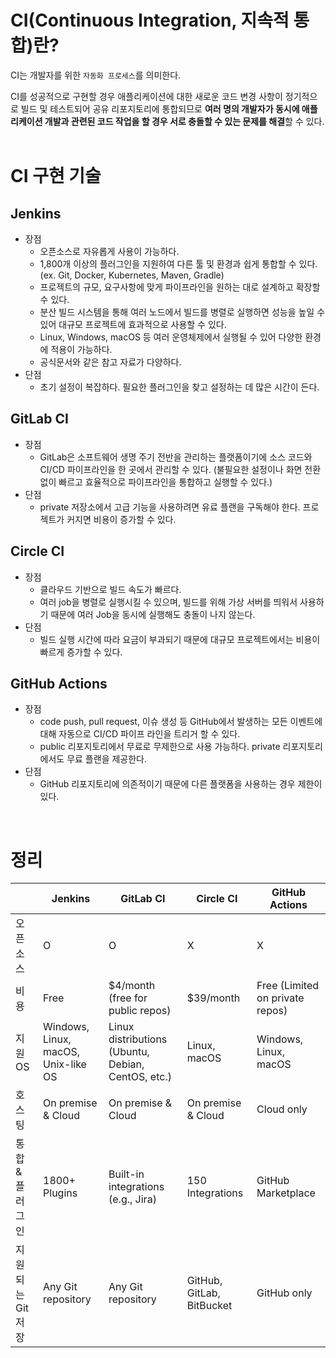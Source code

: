 # CI(Continuous Integration, 지속적 통합)란?

CI는 개발자를 위한 `자동화 프로세스`를 의미한다.

CI를 성공적으로 구현할 경우 애플리케이션에 대한 새로운 코드 변경 사항이 정기적으로 빌드 및 테스트되어 공유 리포지토리에 통합되므로 **여러 명의 개발자가 동시에 애플리케이션 개발과 관련된 코드 작업을 할 경우 서로 충돌할 수 있는 문제를 해결**할 수 있다.   
</br>
# CI 구현 기술

## Jenkins

- 장점
    - 오픈소스로 자유롭게 사용이 가능하다.
    - 1,800개 이상의 플러그인을 지원하여 다른 툴 및 환경과 쉽게 통합할 수 있다. (ex. Git, Docker, Kubernetes, Maven, Gradle)
    - 프로젝트의 규모, 요구사항에 맞게 파이프라인을 원하는 대로 설계하고 확장할 수 있다.
    - 분산 빌드 시스템을 통해 여러 노드에서 빌드를 병렬로 실행하면 성능을 높일 수 있어 대규모 프로젝트에 효과적으로 사용할 수 있다.
    - Linux, Windows, macOS 등 여러 운영체제에서 실행될 수 있어 다양한 환경에 적용이 가능하다.
    - 공식문서와 같은 참고 자료가 다양하다.
- 단점
    - 초기 설정이 복잡하다. 필요한 플러그인을 찾고 설정하는 데 많은 시간이 든다.   

## GitLab CI

- 장점
    - GitLab은 소프트웨어 생명 주기 전반을 관리하는 플랫폼이기에 소스 코드와 CI/CD 파이프라인을 한 곳에서 관리할 수 있다. (불필요한 설정이나 화면 전환 없이 빠르고 효율적으로 파이프라인을 통합하고 실행할 수 있다.)
- 단점
    - private 저장소에서 고급 기능을 사용하려면 유료 플랜을 구독해야 한다. 프로젝트가 커지면 비용이 증가할 수 있다.

## Circle CI

- 장점
    - 클라우드 기반으로 빌드 속도가 빠르다.
    - 여러 job을 병렬로 실행시킬 수 있으며, 빌드를 위해 가상 서버를 띄워서 사용하기 때문에 여러 Job을 동시에 실행해도 충돌이 나지 않는다.
- 단점
    - 빌드 실행 시간에 따라 요금이 부과되기 때문에 대규모 프로젝트에서는 비용이 빠르게 증가할 수 있다.

## GitHub Actions

- 장점
    - code push, pull request, 이슈 생성 등 GitHub에서 발생하는 모든 이벤트에 대해 자동으로 CI/CD 파이프 라인을 트리거 할 수 있다.
    - public 리포지토리에서 무료로 무제한으로 사용 가능하다. private 리포지토리에서도 무료 플랜을 제공한다.
- 단점
    - GitHub 리포지토리에 의존적이기 때문에 다른 플랫폼을 사용하는 경우 제한이 있다.   
</br>

# 정리

|  | **Jenkins** | GitLab CI | Circle CI | GitHub Actions |
| --- | --- | --- | --- | --- |
| 오픈소스 | O | O | X | X |
| 비용 | Free | $4/month (free for public repos) | $39/month | Free (Limited on private repos) |
| 지원 OS | Windows, Linux, macOS, Unix-like OS | Linux distributions (Ubuntu, Debian, CentOS, etc.) | Linux, macOS | Windows, Linux, macOS |
| 호스팅 | On premise & Cloud | On premise & Cloud | On premise & Cloud | Cloud only |
| 통합 & 플러그인 | 1800+ Plugins | Built-in integrations (e.g., Jira) | 150 Integrations | GitHub Marketplace |
| 지원되는 Git 저장 | Any Git repository | Any Git repository | GitHub, GitLab, BitBucket | GitHub only |
